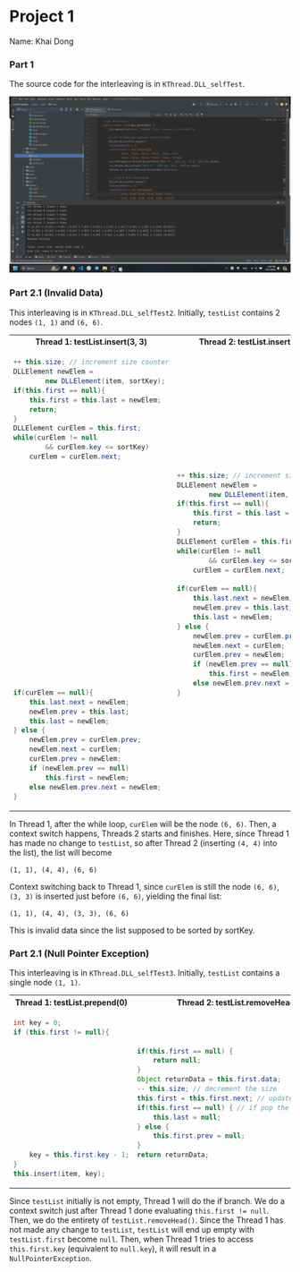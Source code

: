 # Project 1
Name: Khai Dong

### Part 1

The source code for the interleaving is in `KThread.DLL_selfTest`.

![](imgs/p1.png)


### Part 2.1 (Invalid Data)

This interleaving is in `KThread.DLL_selfTest2`. Initially, `testList` contains 2 nodes `(1, 1)` and `(6, 6)`.

<table>
<tr>
<th> Thread 1: testList.insert(3, 3) </th>
<th> Thread 2: testList.insert(4, 4) </th>
</tr>
<tr>
<td>

```java
++ this.size; // increment size counter
DLLElement newElem = 
        new DLLElement(item, sortKey);
if(this.first == null){
    this.first = this.last = newElem;
    return;
}
DLLElement curElem = this.first;
while(curElem != null 
        && curElem.key <= sortKey)
    curElem = curElem.next;
























if(curElem == null){
    this.last.next = newElem;
    newElem.prev = this.last;
    this.last = newElem;
} else {
    newElem.prev = curElem.prev;
    newElem.next = curElem;
    curElem.prev = newElem;
    if (newElem.prev == null) 
        this.first = newElem;
    else newElem.prev.next = newElem;
}
```
</td>
<td>

```java











++ this.size; // increment size counter
DLLElement newElem = 
        new DLLElement(item, sortKey);
if(this.first == null){
    this.first = this.last = newElem;
    return;
}
DLLElement curElem = this.first;
while(curElem != null 
        && curElem.key <= sortKey)
    curElem = curElem.next;

if(curElem == null){
    this.last.next = newElem;
    newElem.prev = this.last;
    this.last = newElem;
} else {
    newElem.prev = curElem.prev;
    newElem.next = curElem;
    curElem.prev = newElem;
    if (newElem.prev == null) 
        this.first = newElem;
    else newElem.prev.next = newElem;
}












```

</td>
</tr>
</table>

In Thread 1, after the while loop, `curElem` will be the node `(6, 6)`. Then, a context switch happens, Threads 2 starts
and finishes. Here, since Thread 1 has made no change to `testList`, so after Thread 2 (inserting `(4, 4)` into the list), 
the list will become 
```
(1, 1), (4, 4), (6, 6)
```
Context switching back to Thread 1, since `curElem` is still the node `(6, 6)`, `(3, 3)` is inserted just before `(6, 6)`,
yielding the final list:
```
(1, 1), (4, 4), (3, 3), (6, 6)
```
This is invalid data since the list supposed to be sorted by sortKey.


### Part 2.1 (Null Pointer Exception)

This interleaving is in `KThread.DLL_selfTest3`. Initially, `testList` contains a single node `(1, 1)`.

<table>
<tr>
<th> Thread 1: testList.prepend(0) </th>
<th> Thread 2: testList.removeHead() </th>
</tr>
<tr>
<td>

```java
int key = 0;
if (this.first != null){
    
    

    
    
    
    
    
    
    
    
    
    key = this.first.key - 1;
}
this.insert(item, key);
```
</td>
<td>

```java


if(this.first == null) {
    return null;
}
Object returnData = this.first.data;
-- this.size; // decrement the size
this.first = this.first.next; // update new head
if(this.first == null) { // if pop the last element
    this.last = null;
} else {
    this.first.prev = null;
}
return returnData;



```
</tr>
</table>

Since `testList` initially is not empty, Thread 1 will do the if branch. We do a context switch just after Thread 1 done
evaluating `this.first != null`. Then, we do the entirety of `testList.removeHead()`. Since the Thread 1 has not made any
change to `testList`, `testList` will end up empty with `testList.first` become `null`. Then, when Thread 1 tries to access
`this.first.key` (equivalent to `null.key`), it will result in a `NullPointerException`.